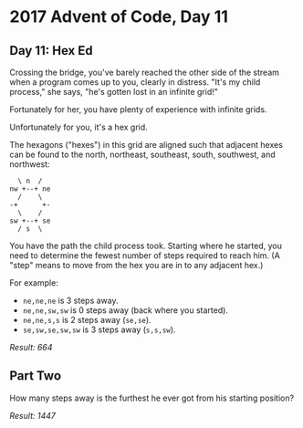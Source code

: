 # 2017 Advent of Code, Day 11

## Day 11: Hex Ed

Crossing the bridge, you've barely reached the other side of the stream when a program comes up to you, clearly in distress. "It's my child process," she says, "he's gotten lost in an infinite grid!"

Fortunately for her, you have plenty of experience with infinite grids.

Unfortunately for you, it's a hex grid.

The hexagons ("hexes") in this grid are aligned such that adjacent hexes can be found to the north, northeast, southeast, south, southwest, and northwest:

```
  \ n  /
nw +--+ ne
  /    \
-+      +-
  \    /
sw +--+ se
  / s  \
```

You have the path the child process took. Starting where he started, you need to determine the fewest number of steps required to reach him. (A "step" means to move from the hex you are in to any adjacent hex.)

For example:

* `ne,ne,ne` is 3 steps away.
* `ne,ne,sw,sw` is 0 steps away (back where you started).
* `ne,ne,s,s` is 2 steps away (`se,se`).
* `se,sw,se,sw,sw` is 3 steps away (`s,s,sw`).

_Result: 664_

## Part Two

How many steps away is the furthest he ever got from his starting position?

_Result: 1447_
